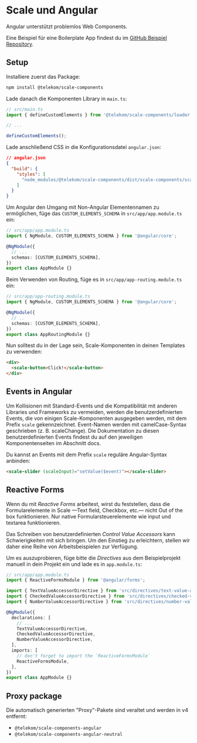 # Scale und Angular

Angular unterstützt problemlos Web Components.

Eine Beispiel für eine Boilerplate App findest du im [GitHub Beispiel Repository](https://github.com/telekom/scale-examples/tree/main/angular-boilerplate).

## Setup

Installiere zuerst das Package:

```bash
npm install @telekom/scale-components
```

Lade danach die Komponenten Library in `main.ts`:

```ts
// src/main.ts
import { defineCustomElements } from '@telekom/scale-components/loader';

// ...

defineCustomElements();
```

Lade anschließend CSS in die Konfigurationsdatei `angular.json`:

```json
// angular.json
{
  "build": {
    "styles": [
      "node_modules/@telekom/scale-components/dist/scale-components/scale-components.css"
    ]
  }
}
```

Um Angular den Umgang mit Non-Angular Elementennamen zu ermöglichen, füge das `CUSTOM_ELEMENTS_SCHEMA` in `src/app/app.module.ts` ein:

```ts
// src/app/app.module.ts
import { NgModule, CUSTOM_ELEMENTS_SCHEMA } from '@angular/core';

@NgModule({
  // ...
  schemas: [CUSTOM_ELEMENTS_SCHEMA],
})
export class AppModule {}
```

Beim Verwenden von Routing, füge es in `src/app/app-routing.module.ts` ein:

```ts
// src/app/app-routing.module.ts
import { NgModule, CUSTOM_ELEMENTS_SCHEMA } from '@angular/core';

@NgModule({
  // ..
  schemas: [CUSTOM_ELEMENTS_SCHEMA],
})
export class AppRoutingModule {}
```

Nun solltest du in der Lage sein, Scale-Komponenten in deinen Templates zu verwenden:

```html
<div>
  <scale-button>Click!</scale-button>
</div>
```

## Events in Angular

Um Kollisionen mit Standard-Events und die Kompatibilität mit anderen Libraries und Frameworks zu vermeiden, werden die benutzerdefinierten Events, die von einigen Scale-Komponenten ausgegeben werden, mit dem Prefix `scale` gekennzeichnet. Event-Namen werden mit camelCase-Syntax geschrieben (z. B. scaleChange). Die Dokumentation zu diesen benutzerdefinierten Events findest du auf den jeweiligen Komponentenseiten im Abschnitt docs.

Du kannst an Events mit dem Prefix `scale` reguläre Angular-Syntax anbinden:

```html
<scale-slider (scaleInput)="setValue($event)"></scale-slider>
```

## Reactive Forms

Wenn du mit _Reactive Forms_ arbeitest, wirst du feststellen, dass die Formularelemente in Scale —Text field, Checkbox, etc.— nicht Out of the box funktionieren. Nur native Formularsteuerelemente wie input und textarea funktionieren.

Das Schreiben von benutzerdefinierten _Control Value Accessors_ kann Schwierigkeiten mit sich bringen. Um den Einstieg zu erleichtern, stellen wir daher eine Reihe von Arbeitsbeispielen zur Verfügung.

Um es auszuprobieren, füge bitte die _Directives_ aus dem Beispielprojekt manuell in dein Projekt ein und lade es in `app.module.ts`:

```ts
// src/app/app.module.ts
import { ReactiveFormsModule } from '@angular/forms';

import { TextValueAccessorDirective } from 'src/directives/text-value-accessor';
import { CheckedValueAccessorDirective } from 'src/directives/checked-value-accessor';
import { NumberValueAccessorDirective } from 'src/directives/number-value-accessor';

@NgModule({
  declarations: [
    // ...
    TextValueAccessorDirective,
    CheckedValueAccessorDirective,
    NumberValueAccessorDirective,
  ],
  imports: [
    // don't forget to import the `ReactiveFormsModule`
    ReactiveFormsModule,
  ],
})
export class AppModule {}
```

## Proxy package

Die automatisch generierten "Proxy"-Pakete sind veraltet und werden in v4 entfernt:

- `@telekom/scale-components-angular`
- `@telekom/scale-components-angular-neutral`
